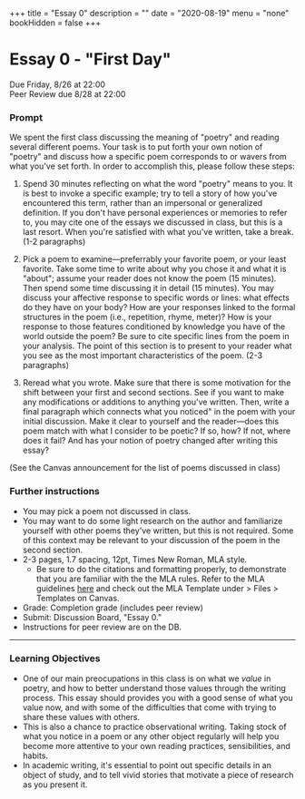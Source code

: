 +++
title = "Essay 0"
description = ""
date = "2020-08-19"
menu = "none"
bookHidden = false
+++

<div class="essay">

# Essay 0 - "First Day"

Due Friday, 8/26 at 22:00  
Peer Review due 8/28 at 22:00

### Prompt
We spent the first class discussing the meaning of "poetry" and reading several different poems. Your task is to put forth your own notion of "poetry" and discuss how a specific poem corresponds to or wavers from what you've set forth. In order to accomplish this, please follow these steps:

1. Spend 30 minutes reflecting on what the word "poetry" means to you. It is best to invoke a specific example; try to tell a story of how you've encountered this term, rather than an impersonal or generalized definition. If you don't have personal experiences or memories to refer to, you may cite one of the essays we discussed in class, but this is a last resort. When you're satisfied with what you've written, take a break. (1-2 paragraphs)

2. Pick a poem to examine—preferrably your favorite poem, or your least favorite. Take some time to write about why you chose it and what it is "about"; assume your reader does not know the poem (15 minutes). Then spend some time discussing it in detail (15 minutes). You may discuss your affective response to specific words or lines: what effects do they have on your body? How are your responses linked to the formal structures in the poem (i.e., repetition, rhyme, meter)? How is your response to those features conditioned by knowledge you have of the world outside the poem? Be sure to cite specific lines from the poem in your analysis. The point of this section is to present to your reader what you see as the most important characteristics of the poem. (2-3 paragraphs)

3. Reread what you wrote. Make sure that there is some motivation for the shift between your first and second sections. See if you want to make any modifications or additions to anything you've written. Then, write a final paragraph which connects what you noticed" in the poem with your initial discussion. Make it clear to yourself and the reader—does this poem match with what I consider to be poetic? If so, how? If not, where does it fail? And has your notion of poetry changed after writing this essay?


(See the Canvas announcement for the list of poems discussed in class)


### Further instructions

* You may pick a poem not discussed in class.
* You may want to do some light research on the author and familiarize yourself with other poems they've written, but this is not required. Some of this context may be relevant to your discussion of the poem in the second section.
* 2-3 pages, 1.7 spacing, 12pt, Times New Roman, MLA style.
   * Be sure to do the citations and formatting properly, to demonstrate that you are familiar with the the MLA rules. Refer to the MLA guidelines [here](https://owl.purdue.edu/owl/research_and_citation/mla_style/mla_formatting_and_style_guide/mla_formatting_and_style_guide.html) and check out the MLA Template under > Files > Templates on Canvas.
* Grade: Completion grade (includes peer review)
* Submit: Discussion Board, "Essay 0."
* Instructions for peer review are on the DB.

<hr>

### Learning Objectives
* One of our main preocupations in this class is on what we *value* in poetry, and how to better understand those values through the writing process. This essay should provides you with a good sense of what you value now, and with some of the difficulties that come with trying to share these values with others.
* This is also a chance to practice observational writing. Taking stock of what you notice in a poem or any other object regularly will help you become more attentive to your own reading practices, sensibilities, and habits.
* In academic writing, it's essential to point out specific details in an object of study, and to tell vivid stories that motivate a piece of research as you present it.

</div>
